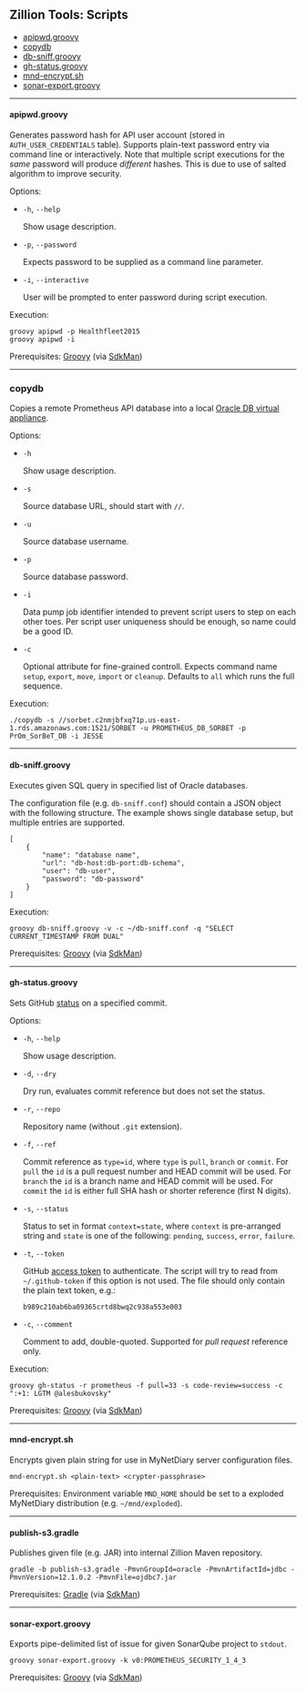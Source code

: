 ## Zillion Tools: Scripts

* [apipwd.groovy](#apipwdgroovy)
* [copydb](#copydb)
* [db-sniff.groovy](#db-sniffgroovy)
* [gh-status.groovy](#gh-statusgroovy)
* [mnd-encrypt.sh](#mnd-encryptsh)
* [sonar-export.groovy](#sonar-exportgroovy)

---

#### apipwd.groovy

Generates password hash for API user account (stored in `AUTH_USER_CREDENTIALS` table). Supports plain-text password entry via command line or interactively. Note that multiple script executions for the _same_ password will produce _different_ hashes. This is due to use of salted algorithm to improve security.

Options:

* `-h`, `--help`
        
    Show usage description.

* `-p`, `--password`
        
    Expects password to be supplied as a command line parameter.

* `-i`, `--interactive`

    User will be prompted to enter password during script execution.


Execution:
```
groovy apipwd -p Healthfleet2015
groovy apipwd -i
```

Prerequisites: [Groovy](http://www.groovy-lang.org/) (via [SdkMan](http://sdkman.io/))

---

### copydb

Copies a remote Prometheus API database into a local [Oracle DB virtual appliance](http://www.oracle.com/technetwork/database/enterprise-edition/databaseappdev-vm-161299.html). 

Options:

* `-h`
        
    Show usage description.

* `-s`
        
    Source database URL, should start with `//`.

* `-u`

    Source database username.

* `-p`

    Source database password.

* `-i`

    Data pump job identifier intended to prevent script users to step on each other toes. Per script user uniqueness should be enough, so name could be a good ID.

* `-c`

    Optional attribute for fine-grained controll. Expects command name `setup`, `export`, `move`, `import` or `cleanup`. Defaults to `all` which runs the full sequence.

Execution:
```
./copydb -s //sorbet.c2nmjbfxq71p.us-east-1.rds.amazonaws.com:1521/SORBET -u PROMETHEUS_DB_SORBET -p PrOm_SorBeT_DB -i JESSE
```

---

#### db-sniff.groovy

Executes given SQL query in specified list of Oracle databases.

The configuration file (e.g. `db-sniff.conf`) should contain a JSON object with the following structure. The example shows single database setup, but multiple entries are supported.
```
[
    {
        "name": "database name",
        "url": "db-host:db-port:db-schema",
        "user": "db-user",
        "password": "db-password"
    }
]
```
Execution:
```
groovy db-sniff.groovy -v -c ~/db-sniff.conf -q "SELECT CURRENT_TIMESTAMP FROM DUAL"
```

Prerequisites: [Groovy](http://www.groovy-lang.org/) (via [SdkMan](http://sdkman.io/))

---

#### gh-status.groovy

Sets GitHub [status](https://developer.github.com/v3/repos/statuses/) on a specified commit.

Options:

* `-h`, `--help`
        
    Show usage description.

* `-d`, `--dry`
        
    Dry run, evaluates commit reference but does not set the status.

* `-r`, `--repo`

    Repository name (without `.git` extension).

* `-f`, `--ref`

    Commit reference as `type=id`, where `type` is `pull`, `branch` or `commit`. For `pull` the `id` is a pull request number and HEAD commit will be used. For `branch` the `id` is a branch name and HEAD commit will be used. For `commit` the `id` is either full SHA hash or shorter reference (first N digits).

* `-s`, `--status`

    Status to set in format `context=state`, where `context` is pre-arranged string and `state` is one of the following: `pending`, `success`, `error`, `failure`.


* `-t`, `--token`

    GitHub [access token](https://github.com/settings/tokens) to authenticate. The script will try to read from `~/.github-token` if this option is not used. The file should only contain the plain text token, e.g.:
    ```
    b989c210ab6ba09365crtd8bwq2c938a553e003
    ```

* `-c`, `--comment`
    
    Comment to add, double-quoted. Supported for _pull request_ reference only.

Execution:
```
groovy gh-status -r prometheus -f pull=33 -s code-review=success -c ":+1: LGTM @alesbukovsky"
```

Prerequisites: [Groovy](http://www.groovy-lang.org/) (via [SdkMan](http://sdkman.io/))

---

#### mnd-encrypt.sh

Encrypts given plain string for use in MyNetDiary server configuration files.

```
mnd-encrypt.sh <plain-text> <crypter-passphrase>
```

Prerequisites: Environment variable `MND_HOME` should be set to a exploded MyNetDiary distribution (e.g. `~/mnd/exploded`).

---

#### publish-s3.gradle

Publishes given file (e.g. JAR) into internal Zillion Maven repository.

```
gradle -b publish-s3.gradle -PmvnGroupId=oracle -PmvnArtifactId=jdbc -PmvnVersion=12.1.0.2 -PmvnFile=ojdbc7.jar
```

Prerequisites: [Gradle](http://gradle.org/) (via [SdkMan](http://sdkman.io/))

---

#### sonar-export.groovy

Exports pipe-delimited list of issue for given SonarQube project to `stdout`.

```
groovy sonar-export.groovy -k v0:PROMETHEUS_SECURITY_1_4_3
```

Prerequisites: [Groovy](http://www.groovy-lang.org/) (via [SdkMan](http://sdkman.io/))
